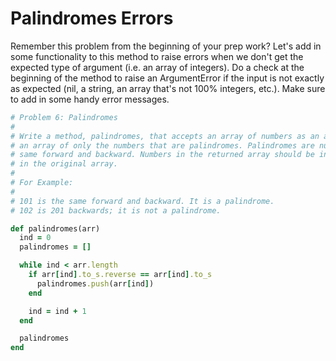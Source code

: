# Palindromes Errors

Remember this problem from the beginning of your prep work? Let's add in some functionality to this method to raise errors when we don't get the expected type of argument (i.e. an array of integers). Do a check at the beginning of the method to raise an ArgumentError if the input is not exactly as expected (nil, a string, an array that's not 100% integers, etc.). Make sure to add in some handy error messages.

```ruby
# Problem 6: Palindromes
#
# Write a method, palindromes, that accepts an array of numbers as an argument and returns
# an array of only the numbers that are palindromes. Palindromes are numbers that are the
# same forward and backward. Numbers in the returned array should be in the same order as
# in the original array.
#
# For Example:
#
# 101 is the same forward and backward. It is a palindrome.
# 102 is 201 backwards; it is not a palindrome.

def palindromes(arr)
  ind = 0
  palindromes = []

  while ind < arr.length
    if arr[ind].to_s.reverse == arr[ind].to_s
      palindromes.push(arr[ind])
    end

    ind = ind + 1
  end

  palindromes
end
```
